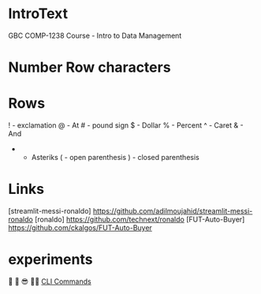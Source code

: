# IntroText
GBC COMP-1238 Course - Intro to Data Management 
 # Number Row characters 
# Rows
! - exclamation
@ - At
\# - pound sign
$ - Dollar
% - Percent
^ - Caret
& - And
* - Asteriks
( - open parenthesis
) - closed parenthesis
# Links
[streamlit-messi-ronaldo] https://github.com/adilmoujahid/streamlit-messi-ronaldo 
[ronaldo] https://github.com/technext/ronaldo 
[FUT-Auto-Buyer] https://github.com/ckalgos/FUT-Auto-Buyer 
# experiments 
🤣
👀
😎
👌🏻
[CLI Commands](docs/cli.md)




	
    
